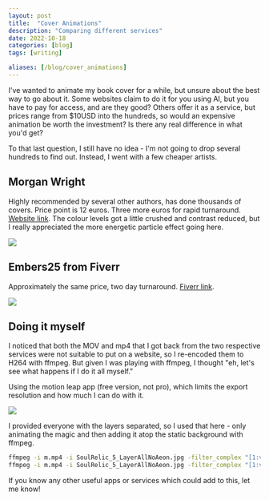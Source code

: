```yaml
---
layout: post
title:  "Cover Animations"
description: "Comparing different services"
date: 2022-10-18
categories: [blog]
tags: [writing]

aliases: [/blog/cover_animations]
---
```


I've wanted to animate my book cover for a while, but unsure about the best way to go about it. Some websites claim to do it for you using AI, but you have to pay for access, and are they good? Others offer it as a service, but prices range from $10USD into the hundreds, so would an expensive animation be worth the investment? Is there any real difference in what you'd get?

To that last question, I still have no idea - I'm not going to drop several hundreds to find out. Instead, I went with a few cheaper artists.

## Morgan Wright

Highly recommended by several other authors, has done thousands of covers. Price point is 12 euros. Three more euros for rapid turnaround. [Website link](https://www.morganwrightbooks.com/book-cover-animations-service). The colour levels got a little crushed and contrast reduced, but I really appreciated the more energetic particle effect going here.

![](morgan.mp4?class="max-w-md")

## Embers25 from Fiverr

Approximately the same price, two day turnaround. [Fiverr link](https://www.fiverr.com/embers25/animate-your-fiction-book-cover).

![](embers25.mp4?class="max-w-md")

## Doing it myself

I noticed that both the MOV and mp4 that I got back from the two respective services were not suitable to put on a website, so I re-encoded them to H264 with ffmpeg. But given I was playing with ffmpeg, I thought "eh, let's see what happens if I do it all myself."

Using the motion leap app (free version, not pro), which limits the export resolution and how much I can do with it. 

![](soul_relic.mp4?class="max-w-md")

I provided everyone with the layers separated, so I used that here - only animating the magic and then adding it atop the static background 
with ffmpeg.

```bash
ffmpeg -i m.mp4 -i SoulRelic_5_LayerAllNoAeon.jpg -filter_complex "[1:v][0:v]scale2ref[ckout][vid];[vid]format=gbrp[vid];[vid][ckout] blend=all_mode=screen[x];[x]format=yuv420p[y];[y]scale=-1:550 [out]" -map "[out]" -y soul_relic_small.mp4
ffmpeg -i m.mp4 -i SoulRelic_5_LayerAllNoAeon.jpg -filter_complex "[1:v][0:v]scale2ref[ckout][vid];[vid]format=gbrp[vid];[vid][ckout] blend=all_mode=screen[x];[x]format=yuv420p [out]" -map "[out]" -y soul_relic.mp4
```

If you know any other useful apps or services which could add to this, let me know!